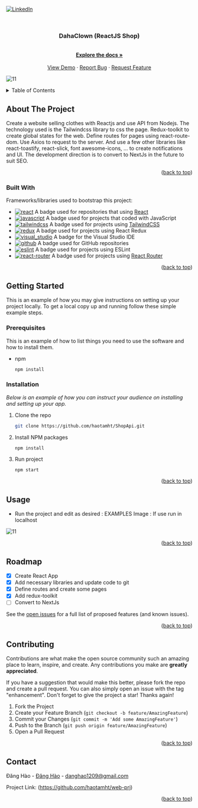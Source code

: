 
<a name="readme-top"></a>

<!-- PROJECT SHIELDS -->

[![LinkedIn][linkedin-shield]][linkedin-url]



<!-- PROJECT LOGO -->
<br />
<div align="center">
  <h3 align="center">DahaClown (ReactJS Shop)</h3>

  <p align="center">
    <br />
    <a href="https://github.com/haotamht/web-prj.git"><strong>Explore the docs »</strong></a>
    <br />
    <br />
    <a href="https://github.com/haotamht/web-prj.git">View Demo</a>
    ·
    <a href="https://github.com/haotamht/web-prj/issues">Report Bug</a>
    ·
    <a href="https://github.com/haotamht/web-prj/issues">Request Feature</a>
  </p>
</div>

![11](https://github.com/haotamht/web-prj/assets/62649837/ac10abb9-d81e-4980-9618-81715286fd13)



<!-- TABLE OF CONTENTS -->
<details>
  <summary>Table of Contents</summary>
  <ol>
    <li>
      <a href="#about-the-project">About The Project</a>
    </li>
    <li>
      <a href="#getting-started">Getting Started</a>
      <ul>
        <li><a href="#prerequisites">Prerequisites</a></li>
        <li><a href="#installation">Installation</a></li>
      </ul>
    </li>
    <li><a href="#usage">Usage</a></li>
    <li><a href="#roadmap">Roadmap</a></li>
    <li><a href="#contributing">Contributing</a></li>
    <li><a href="#contact">Contact</a></li>
  </ol>
</details>



<!-- ABOUT THE PROJECT -->
## About The Project


Create a website selling clothes with Reactjs and use API from Nodejs.
The technology used is the Tailwindcss library to css the page. Redux-toolkit to create global states for the web.
Define routes for pages using react-route-dom.
Use Axios to request to the server.
And use a few other libraries like react-toastify, react-slick, font awesome-icons, ... to create notifications and UI.
The development direction is to convert to NextJs in the future to suit SEO.
<p align="right">(<a href="#readme-top">back to top</a>)</p>



### Built With

Frameworks/libraries used to bootstrap this project:

- [![react](./src/react.svg)](https://badges.aleen42.com/src/react.svg) A badge used for repositories that using [React](https://github.com/facebook/react)
- [![javascript](./src/javascript.svg)](https://badges.aleen42.com/src/javascript.svg) A badge used for projects that coded with JavaScript
- [![tailwindcss](./src/tailwindcss.svg)](https://badges.aleen42.com/src/tailwindcss.svg) A badge used for projects using [TailwindCSS](https://github.com/tailwindlabs/tailwindcss)
- [![redux](./src/redux.svg)](https://badges.aleen42.com/src/redux.svg) A badge used for projects using React Redux
- [![visual_studio](./src/visual_studio.svg)](https://badges.aleen42.com/src/visual_studio.svg) A badge for the Visual Studio IDE
- [![github](./src/github.svg)](https://badges.aleen42.com/src/github.svg) A badge used for GitHub repositories
- [![eslint](./src/eslint.svg)](https://badges.aleen42.com/src/eslint.svg) A badge used for projects using ESLint
- [![react-router](./src/react-router.svg)](https://badges.aleen42.com/src/react-router.svg) A badge used for projects using [React Router](https://github.com/remix-run/react-router)
 
<p align="right">(<a href="#readme-top">back to top</a>)</p>



<!-- GETTING STARTED -->
## Getting Started

This is an example of how you may give instructions on setting up your project locally.
To get a local copy up and running follow these simple example steps.

### Prerequisites

This is an example of how to list things you need to use the software and how to install them.
* npm
  ```sh
  npm install
  ```

### Installation

_Below is an example of how you can instruct your audience on installing and setting up your app._

1. Clone the repo
   ```sh
   git clone https://github.com/haotamht/ShopApi.git
   ```
2. Install NPM packages
   ```sh
   npm install
   ```
3. Run project
   ``` 
   npm start
   ```

<p align="right">(<a href="#readme-top">back to top</a>)</p>



<!-- USAGE EXAMPLES -->
## Usage

-  Run the project and edit as desired : 
EXAMPLES Image : If use run in localhost
           

![11](https://github.com/haotamht/web-prj/assets/62649837/f724fc62-c67d-47a4-9902-c17d6942c2bb)




<p align="right">(<a href="#readme-top">back to top</a>)</p>



<!-- ROADMAP -->
## Roadmap

- [x] Create React App
- [x] Add necessary libraries and update code to git
- [x] Define routes and create some pages
- [x] Add redux-toolkit
- [ ] Convert to NextJs

See the [open issues](https://github.com/haotamht/web-prj/issues) for a full list of proposed features (and known issues).

<p align="right">(<a href="#readme-top">back to top</a>)</p>



<!-- CONTRIBUTING -->
## Contributing

Contributions are what make the open source community such an amazing place to learn, inspire, and create. Any contributions you make are **greatly appreciated**.

If you have a suggestion that would make this better, please fork the repo and create a pull request. You can also simply open an issue with the tag "enhancement".
Don't forget to give the project a star! Thanks again!

1. Fork the Project
2. Create your Feature Branch (`git checkout -b feature/AmazingFeature`)
3. Commit your Changes (`git commit -m 'Add some AmazingFeature'`)
4. Push to the Branch (`git push origin feature/AmazingFeature`)
5. Open a Pull Request

<p align="right">(<a href="#readme-top">back to top</a>)</p>




<!-- CONTACT -->
## Contact

Đăng Hào - [Đăng Hào](fb.com/haotamht) - danghao1209@gmail.com

Project Link: (https://github.com/haotamht/web-prj)

<p align="right">(<a href="#readme-top">back to top</a>)</p>




<!-- MARKDOWN LINKS & IMAGES -->
<!-- https://www.markdownguide.org/basic-syntax/#reference-style-links -->
[contributors-shield]: https://img.shields.io/github/contributors/othneildrew/Best-README-Template.svg?style=for-the-badge
[contributors-url]: https://github.com/othneildrew/Best-README-Template/graphs/contributors
[forks-shield]: https://img.shields.io/github/forks/othneildrew/Best-README-Template.svg?style=for-the-badge
[forks-url]: https://github.com/othneildrew/Best-README-Template/network/members
[stars-shield]: https://img.shields.io/github/stars/othneildrew/Best-README-Template.svg?style=for-the-badge
[stars-url]: https://github.com/haotamht/ShopApi.git
[issues-shield]: https://img.shields.io/github/issues/othneildrew/Best-README-Template.svg?style=for-the-badge
[issues-url]: https://github.com/haotamht/ShopApi/issues
[linkedin-shield]: https://img.shields.io/badge/-LinkedIn-black.svg?style=for-the-badge&logo=linkedin&colorB=555
[linkedin-url]: https://www.linkedin.com/in/h%C3%A0o-%C4%91%C4%83ng-7a5249203/
[Nodejs]: https://img.shields.io/badge/Nodejs-000000?style=for-the-badge&logo=Nodejs&logoColor=white
[Nodejs-url]: https://nodejs.org/
[Cloudinary]: https://img.shields.io/badge/Cloudinary-000000?style=for-the-badge&logo=Cloudinary&logoColor=white
[Cloudinary-url]: https://cloudinary.com/
[Mongooes]: https://img.shields.io/badge/Mongooes-000000?style=for-the-badge&logo=Mongooes&logoColor=white
[Mongooes-url]: https://mongoosejs.com/
[Redis]: https://img.shields.io/badge/Redis-DD0031?style=for-the-badge&logo=Redis&logoColor=white
[Redis-url]: https://redis.io/
[ExpressJs]: https://img.shields.io/badge/ExpressJs-000000?style=for-the-badge&logo=ExpressJs&logoColor=FF3E00
[ExpressJs-url]: https://expressjs.com/
